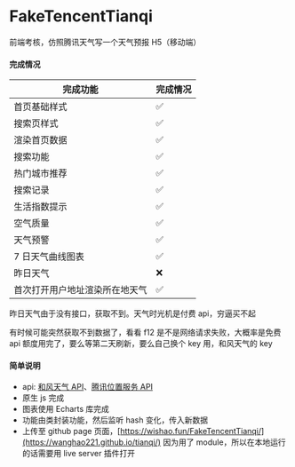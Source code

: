 # FakeTencentTianqi

前端考核，仿照腾讯天气写一个天气预报 H5（移动端）

#### 完成情况

| 完成功能                       | 完成情况 |
| ------------------------------ | -------- |
| 首页基础样式                   | ✅       |
| 搜索页样式                     | ✅       |
| 渲染首页数据                   | ✅       |
| 搜索功能                       | ✅       |
| 热门城市推荐                   | ✅       |
| 搜索记录                       | ✅       |
| 生活指数提示                   | ✅       |
| 空气质量                       | ✅       |
| 天气预警                       | ✅       |
| 7 日天气曲线图表               | ✅       |
| 昨日天气                       | ❌       |
| 首次打开用户地址渲染所在地天气 | ✅       |

昨日天气由于没有接口，获取不到。天气时光机是付费 api，穷逼买不起

有时候可能突然获取不到数据了，看看 f12 是不是网络请求失败，大概率是免费 api 额度用完了，要么等第二天刷新，要么自己换个 key 用，和风天气的 key

#### 简单说明

- api: [和风天气 API](https://dev.qweather.com/)、[腾讯位置服务 API](https://lbs.qq.com/dev/console/home)
- 原生 js 完成
- 图表使用 Echarts 库完成
- 功能由类封装功能，然后监听 hash 变化，传入新数据
- 上传至 github page 页面，[https://wishao.fun/FakeTencentTianqi/](https://wanghao221.github.io/tianqi/) 因为用了 module，所以在本地运行的话需要用 live server 插件打开
